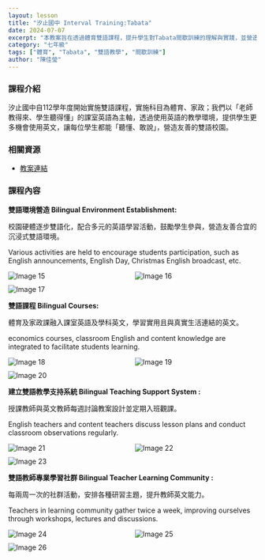 ```yaml
---
layout: lesson
title: "汐止國中 Interval Training:Tabata"
date: 2024-07-07
excerpt: "本教案旨在透過體育雙語課程，提升學生對Tabata間歇訓練的理解與實踐，並營造友善的雙語學習環境。"
category: "七年級"
tags: ["體育", "Tabata", "雙語教學", "間歇訓練"]
author: "陳佳瑩"
---
```


### 課程介紹

汐止國中自112學年度開始實施雙語課程，實施科目為體育、家政；我們以「老師教得來、學生聽得懂」的課室英語為主軸，透過使用英語的教學環境，提供學生更多機會使用英文，讓每位學生都能「聽懂、敢說」，營造友善的雙語校園。

### 相關資源

* [教案連結](https://drive.google.com/file/d/1k4gcRtOrveE7GudZGBhHg3iau7V4tLan/view?usp=drive_link)

### 課程內容

**雙語環境營造 Bilingual Environment Establishment:**

校園硬體逐步雙語化，配合多元的英語學習活動，鼓勵學生參與，營造友善合宜的沉浸式雙語環境。

Various activities are held to encourage students participation, such as English announcements, English Day, Christmas English broadcast, etc.

<div style="display: flex; flex-direction: row; flex-wrap: wrap; gap: 10px; margin-bottom: 10px;">
    <img src="https://lh4.googleusercontent.com/bPhW7PwRVE9kgbv0ke8e9cuDuKWsV4NCDo_tAoCGNAtKp2YBOUlgygux54PLVrOM3GifSKIE5giqyBB3VJ9jdUB514suy08BqQ0cFH2uPcSZdidHcWbw-mbxsJx0PcXs771vAuFbfn-EiW3RjaYx9q_BWEHy8jQpQyc3fYGPi96OPHVTMAXnnQ=w1280" alt="Image 15" style="flex: 1; min-width: 48%; object-fit: cover;">
    <img src="https://lh6.googleusercontent.com/3lhmI74uf0BYryuab8AlDrUC5jUMZDso_85mFjjmMmdbZFaSW6daEhNYGmLL4yB7iH1-4Ve5qxwc5iVk-yIGu9m3MBM45Y3DxAopEEFS6aY-vIqSrPX_w_3DdNnbfiXN-UC9qIwUmJdIAdtdzknHGC1RYfs-tnd7vtQBuS6fW382_dYpZ3Vj9w=w1280" alt="Image 16" style="flex: 1; min-width: 48%; object-fit: cover;">
</div>

<div style="margin-bottom: 10px;">
    <img src="https://lh6.googleusercontent.com/0ZjNORQg4F5AwK1sBXgiaBS1KvDAOL2Hl71yJkmyI0eZkgQqCHJDePHoo8SaHNzP4-DM8FZu1oZlMBENEZm0mtqal6Sypu3lQ6QeJ3RdmfvQxdbKCVNE5H1B4UBBpKOquGOYfK0lPRADG98T0_KCHvspv1cZLeIGYfMG88czY0Uo7HJLKjfUPA=w1280" alt="Image 17" style="max-width: 100%;">
</div>

**雙語課程 Bilingual Courses:**

體育及家政課融入課室英語及學科英文，學習實用且與真實生活連結的英文。

economics courses, classroom English and content knowledge are integrated to facilitate students learning.

<div style="display: flex; flex-direction: row; flex-wrap: wrap; gap: 10px; margin-bottom: 10px;">
    <img src="https://lh6.googleusercontent.com/RjOlyUiSg_wtcU4deW4gRC5oif0pHGPqFBTy6s4_xtogpH--x9qoCAYdio98XdwMbdMCIeYd8HIDpky-C2Mge4pP_ApRTMEclqq2uhCSiNTaxkmX0V7Bc9lTWBFGhW7St7HYkHHCwyWgKdjEboITR7rXnAPCCaWd5g6jx9qiKl46wBQJyPeO_Q=w1280" alt="Image 18" style="flex: 1; min-width: 48%; object-fit: cover;">
    <img src="https://lh6.googleusercontent.com/d7fFBBX-D4DCSWUK5eFXS9vkCabPUYcjYMt0WUljzXhr-YiHc0pCNWDypjhvYT9pwxOrhuwYJcVpVgyZiYwxKvqvk3mOCVNGM3QWcBy1PDFsD9DrUCutrBHb2jp-icCwaO0DVE7d4hmbG5BQzx7ys7uhXUhuHMNaTEEIj6-mYCasDIgSLQtSkg=w1280" alt="Image 19" style="flex: 1; min-width: 48%; object-fit: cover;">
</div>

<div style="margin-bottom: 10px;">
    <img src="https://lh4.googleusercontent.com/P1ZdWUPICrPinNGNBklEeIgmb3pPpAR7TpLFXAk-MjKNCA2awZCt8GrnUQW4bWaFFyZ59jA1aNgtLV5VUk-O7Ef-oSkN0_EDYZW-3xvKqUhlJ41dc6TOuP70zLrV7SdvFUKqMVAkK1_fwRa97UCtyFtUWmsIVWmRxC60rVkx59FeBOk8mHYPag=w1280" alt="Image 20" style="max-width: 100%;">
</div>

**建立雙語教學支持系統 Bilingual Teaching Support System :**

授課教師與英文教師每週討論教案設計並定期入班觀課。

English teachers and content teachers discuss lesson plans and conduct classroom observations regularly.

<div style="display: flex; flex-direction: row; flex-wrap: wrap; gap: 10px; margin-bottom: 10px;">
    <img src="https://lh6.googleusercontent.com/QD7_dltcw3orB1TyGNr0f-6bsUt88WfPVK2ztoxcGh0RUomdJxqMmQonsWkJk2BuooitKMMz9belVSGrL9JiINtu018TZqRjE__k53bTR8nSYV74DeW1D5Vd8oV-4q7QDtakyjz-AxaEo4Y8JU2O1Kcqxmmh1KYFEYWyRAnvYI1Hzym70cT1vg=w1280" alt="Image 21" style="flex: 1; min-width: 48%; object-fit: cover;">
    <img src="https://lh5.googleusercontent.com/6vqw-nnTmZJM97DZkTeJ5bpOETB5kecLekJ2sVJXOuuLo_O953Umsz0Mx7PK5Y4pNWUEUUeSTN1WFCCDgz1p67H15Ip3kuSVyXeNGqVp7sq8Hp6pYnR0Bf3sY_rutX6QMGNyyVfIER3bejFfn9it8sQVzrvs-ZGkj0NJf6S89icR6krddcyC4w=w1280" alt="Image 22" style="flex: 1; min-width: 48%; object-fit: cover;">
</div>

<div style="margin-bottom: 10px;">
    <img src="https://lh4.googleusercontent.com/tdL0hPw5edVXPZBaHyMhIvUFgkZejjsjlErYpJTgsB4TlBNhnb6J9RM50DEhJjoX0WJK2pLTE4-GW7ER87HitQryy7YL_Nb9KVQxoyBMCiZuQJLcWQMstY6X_gFoUoQIX0T-2xXxFcK4ZACnEfNXwX0CVoWWj0kRNKshiX9PD3OX2ayCDyd_iQ=w1280" alt="Image 23" style="max-width: 100%;">
</div>

**雙語教師專業學習社群 Bilingual Teacher Learning Community :**

每兩周一次的社群活動，安排各種研習主題，提升教師英文能力。

Teachers in learning community gather twice a week, improving ourselves through workshops, lectures and discussions.

<div style="display: flex; flex-direction: row; flex-wrap: wrap; gap: 10px; margin-bottom: 10px;">
    <img src="https://lh4.googleusercontent.com/Puy09AdybAL3ASnPAyJpK_ScwvrzButz19ZXSoDLeTC2LB0obnfBDTKxXjHoQSqSbvuqx3g3e7aOMeJ_pFW6ysQGYn1l-T1cmYrQoSGpBafA91Xh_55f-_4KjEb9sMymJt8TebKUj0hl1n2T8LUljN9HQuwhwj9Q_jOLAgx9cTPmPSApI42oKg=w1280" alt="Image 24" style="flex: 1; min-width: 48%; object-fit: cover;">
    <img src="https://lh4.googleusercontent.com/kxOLdc4i1Wzpk8z6I-sTPh37ViC7cbR2m_05iFRwkWf7EmVKgTVjMa61rNgq85Y4qUummNee9NLssGAULLsIzr_5oFSdi5vVDfKWW8iCzcIw3EG9NyS4hIO_wp6K9R-yiLJU5AZ3Tn57nlQDJTfis0mIkf75MzdH-COQZ2g2B4i_b-gzEPcmsg=w1280" alt="Image 25" style="flex: 1; min-width: 48%; object-fit: cover;">
</div>

<div style="margin-bottom: 10px;">
    <img src="https://lh5.googleusercontent.com/VRu00W5eIRaU_21W9n24Ig1VuWQImtG-WT1MRzb5ttEQx4KP0EuZ61rcehJXxdZQR5Jl6K9yuN2Do9nABWygRgdHhH8dmub-WwCee9aKiGcF0Gm_UWQYIxL9PKxSnQo5L5ouxj1LbpTbsXRvT3LduvN21gmiyQjj64vccl2lCB3x_zVGagSDow=w1280" alt="Image 26" style="max-width: 100%;">
</div>


